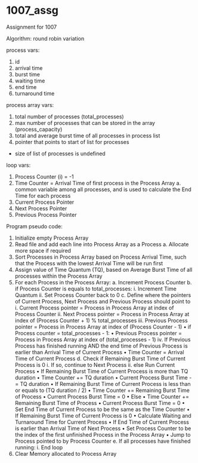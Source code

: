 # 1007_assg
Assignment for 1007

Algorithm: round robin variation

process vars:
1. id
2. arrival time
3. burst time
4. waiting time
5. end time
6. turnaround time

process array vars:
1. total number of processes (total_processes)
2. max number of processes that can be stored in the array (process_capacity)
3. total and average burst time of all processes in process list
4. pointer that points to start of list for processes
- size of list of processes is undefined

loop vars: 
1. Process Counter (i) = -1
2. Time Counter = Arrival Time of first process in the Process Array
    a. common variable among all processes, and is used to calculate the End Time for each process
3. Current Process Pointer
4. Next Process Pointer
5. Previous Process Pointer

Program pseudo code:
1. Initialize empty Process Array
2. Read file and add each line into Process Array as a Process 
    a. Allocate more space if required
3. Sort Processes in Process Array based on Process Arrival Time, such that the Process with the lowest Arrival Time will be run first
4. Assign value of Time Quantum (TQ), based on Average Burst Time of all processes within the Process Array
5. For each Process in the Process Array:
    a. Increment Process Counter
    b. if Process Counter is equals to total_processes:
        i. Increment Time Quantum
        ii. Set Process Counter back to 0
    c. Define where the pointers of Current Process, Next Process and Previous Process should point to
        i.   Current Process pointer = Process in Process Array at index of Process Counter
        ii.  Next Process pointer = Process in Process Array at index of (Process Counter + 1) % total_processes
        iii. Previous Process pointer = Process in Process Array at index of (Process Counter - 1)
            • if Process counter = total_processes - 1:
                • Previous Process pointer = Process in Process Array at index of (total_processes - 1)
        iv.  If Previous Process has finished running AND the end time of Previous Process is earlier than Arrival Time of Current Process
            • Time Counter = Arrival Time of Current Process
    d. Check if Remaining Burst Time of Current Process is 0
        i. If so, continue to Next Process
        ii. else Run Current Process
            • If Remaining Burst Time of Current Process is more than TQ duration
                • Time Counter += TQ duration
                • Current Process Burst Time -= TQ duration
                • If Remaining Burst Time of Current Process is less than or equals to (TQ duration / 2)
                    • Time Counter += Remaining Burst Time of Process
                    • Current Process Burst Time = 0
            • Else
                • Time Counter += Remaining Burst Time of Process
                • Current Process Burst Time = 0
            • Set End Time of Current Process to be the same as the Time Counter
            • If Remaining Burst Time of Current Process is 0
                • Calculate Waiting and Turnaround Time for Current Process
            • If End Time of Current Process is earlier than Arrival Time of Next Process
                • Set Process Counter to be the index of the first unfinished Process in the Process Array
                • Jump to Process pointed to by Process Counter
    e. If all processes have finished running:
        i. End loop
6. Clear Memory allocated to Process Array
    

